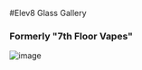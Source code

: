 #Elev8 Glass Gallery
### Formerly "7th Floor Vapes"
![image](https://user-images.githubusercontent.com/104687767/166604957-4d913a25-7911-4457-bce7-b1fb231d274f.png)

